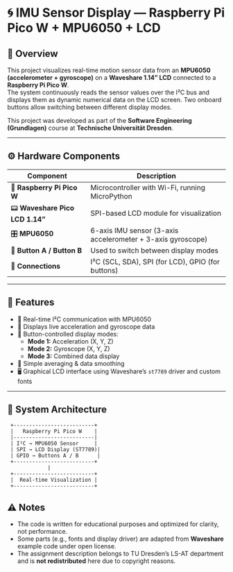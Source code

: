 # 🌀 IMU Sensor Display — Raspberry Pi Pico W + MPU6050 + LCD

## 📘 Overview
This project visualizes real-time motion sensor data from an **MPU6050 (accelerometer + gyroscope)** on a **Waveshare 1.14” LCD** connected to a **Raspberry Pi Pico W**.  
The system continuously reads the sensor values over the I²C bus and displays them as dynamic numerical data on the LCD screen. Two onboard buttons allow switching between different display modes.

This project was developed as part of the **Software Engineering (Grundlagen)** course at **Technische Universität Dresden**.

---

## ⚙️ Hardware Components
| Component | Description |
|------------|--------------|
| 🧠 **Raspberry Pi Pico W** | Microcontroller with Wi-Fi, running MicroPython |
| 📟 **Waveshare Pico LCD 1.14”** | SPI-based LCD module for visualization |
| 🎛 **MPU6050** | 6-axis IMU sensor (3-axis accelerometer + 3-axis gyroscope) |
| 🔘 **Button A / Button B** | Used to switch between display modes |
| 🔌 **Connections** | I²C (SCL, SDA), SPI (for LCD), GPIO (for buttons) |

---

## 🧩 Features
- 📡 Real-time I²C communication with MPU6050  
- 🧭 Displays live acceleration and gyroscope data  
- 🔘 Button-controlled display modes:
  - **Mode 1:** Acceleration (X, Y, Z)
  - **Mode 2:** Gyroscope (X, Y, Z)
  - **Mode 3:** Combined data display  
- 🧮 Simple averaging & data smoothing  
- 🖥 Graphical LCD interface using Waveshare’s `st7789` driver and custom fonts  

---

## 🧠 System Architecture
     +--------------------------+
     |   Raspberry Pi Pico W    |
     |--------------------------|
     | I²C → MPU6050 Sensor     |
     | SPI → LCD Display (ST7789)|
     | GPIO → Buttons A / B      |
     +--------------------------+
                 |
     +--------------------------+
     |  Real-time Visualization |
     +--------------------------+
     
## ⚠️ Notes
- The code is written for educational purposes and optimized for clarity, not performance.  
- Some parts (e.g., fonts and display driver) are adapted from **Waveshare** example code under open license.  
- The assignment description belongs to TU Dresden’s LS-AT department and is **not redistributed** here due to copyright reasons.
